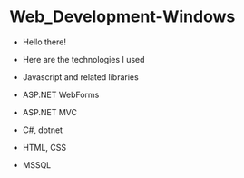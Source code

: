 # Web_Development-Windows

- Hello there!
- Here are the technologies I used

- Javascript and related libraries
- ASP.NET WebForms
- ASP.NET MVC
- C#, dotnet
- HTML, CSS
- MSSQL

